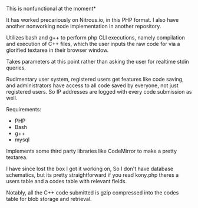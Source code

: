 This is nonfunctional at the moment*

It has worked precariously on Nitrous.io, in this PHP format.  I also have another nonworking node implementation in another repository.

Utilizes bash and g++ to perform php CLI executions, namely compilation and execution of C++ files, which the user inputs the raw code for via a glorified textarea in their browser window.

Takes parameters at this point rather than asking the user for realtime stdin queries.

Rudimentary user system, registered users get features like code saving, and administrators have access to all code saved by everyone, not just registered users.  So IP addresses are logged with every code submission as well.

Requirements:
- PHP
- Bash
- g++
- mysql

Implements some third party libraries like CodeMirror to make a pretty textarea.

I have since lost the box I got it working on, So I don't have database schematics, but its pretty straightforward if you read kony.php theres a users table and a codes table with relevant fields.

Notably, all the C++ code submitted is gzip compressed into the codes table for blob storage and retrieval.
